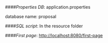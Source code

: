 
####_Properties DB_: 
application.properties

database name: proposal

####_SQL script_: 
In the resource folder

####_First page_: 
<http://localhost:8080/first-page> 
